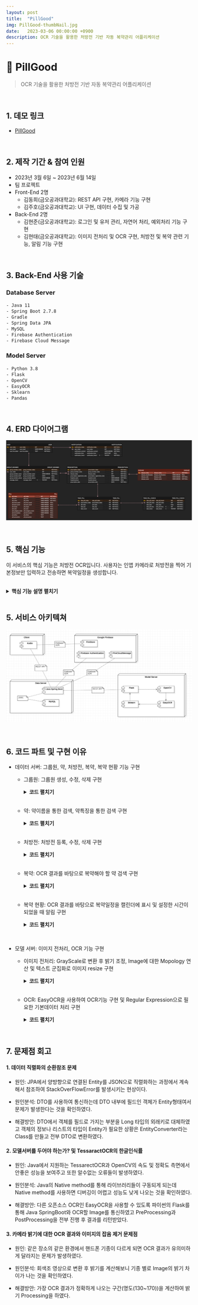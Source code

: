 ```yaml
---
layout: post
title:  "PillGood"
img: PillGood-thumbNail.jpg
date:   2023-03-06 00:00:00 +0900
description: OCR 기술을 활용한 처방전 기반 자동 복약관리 어플리케이션
---
```


# :pushpin: PillGood
> OCR 기술을 활용한 처방전 기반 자동 복약관리 어플리케이션

<br>

## 1. 데모 링크
- [PillGood](https://github.com/kimgusxo/pillgood)

<br>

## 2. 제작 기간 & 참여 인원
- 2023년 3월 6일 ~ 2023년 6월 14일
- 팀 프로젝트
- Front-End 2명
	- 김동희(금오공과대학교): REST API 구현, 카메라 기능 구현
	- 김주호(금오공과대학교): UI 구현, 데이터 수집 및 가공
- Back-End 2명
	- 김현준(금오공과대학교): 로그인 및 유저 관리, 자연어 처리, 예외처리 기능 구현
	- 김현태(금오공과대학교): 이미지 전처리 및 OCR 구현, 처방전 및 복약 관련 기능, 알림 기능 구현

<br>

## 3. Back-End 사용 기술
### Database Server
	- Java 11
	- Spring Boot 2.7.8
	- Gradle
	- Spring Data JPA
	- MySQL
	- Firebase Authentication
	- Firebase Cloud Message

### Model Server
	- Python 3.8
	- Flask
	- OpenCV
	- EasyOCR
	- Sklearn
	- Pandas

<br>

## 4. ERD 다이어그램
![ERD Diagram](../assets/img/PillGood-ERDDiagram.png)

<br>

## 5. 핵심 기능
이 서비스의 핵심 기능은 처방전 OCR입니다.
사용자는 인앱 카메라로 처방전을 찍어 기본정보만 입력하고 전송하면 복약일정을 생성합니다.

<br>
 
<details>
<summary><b>핵심 기능 설명 펼치기</b></summary>
<div markdown="1">

## 5.1. Controller
### OCR 모델서버로 이미지 전송
![sendImage](../assets/img/PillGood-SendImage.png)
- Controller에서는 MultiPartFile로 이미지를 전달받고 OCR 모델서버로 이미지를 전송합니다. 그 후 전송된 이미지의 OCR 결과를 받고 정보를 추가하여 사용자에게 응답합니다.

## 5.2. Service
### FCM 전송
<video controls>
	<source src = "../assets/wav/PillGood-Notification.mp4" type = "video/mp4">
	동영상을 실행할 수 없습니다.
</video>
- 유저의 FCM 토큰을 통해 OCR이 완료됬다는 알림을 보냅니다.

## 5.3. Repository
### 약 검색 동적쿼리
<video controls>
	<source src = "../assets/wav/PillGood-SearchingPill.mp4" type = "video/mp4">
	동영상을 실행할 수 없습니다.
</video>
- DTO에 저장된 값이 빈값 또는 Null값인지 확인하여 Criteria Interface 구현체를 통해 동적쿼리를 생성하여 해당 특징의 약을 검색합니다.

## 5.4. OCR
### 이미지 전처리
<div style = "display: flex;">
	<img src="../assets/img/PillGood-OriginalImage.png" style = "flex: 1; width: 50%; height: auto;">
	<img src="../assets/img/PillGood-PreProcessImage.png" style = "flex: 1; width: 50%; height: auto;">
</div>
- 모델서버에서 이미지를 받게 되면 OpenCV를 사용하여 텍스트를 인식하기 쉽도록 텍스트 군집화를 통해 이미지를 자르고 이진화와 블러처리를 통해 OCR의 최적화된 이미지를 생성합니다.

</div>
</details>

<br>

## 5. 서비스 아키텍쳐
![ServiceArchitecture](../assets/img/PillGood-ServiceArchitecture.png)

<br>

## 6. 코드 파트 및 구현 이유
- 데이터 서버: 그룹원, 약, 처방전, 복약, 복약 현황 기능 구현
	- 그룹원: 그룹원 생성, 수정, 삭제 구현
		<details>

		<summary>
		<b>코드 펼치기</b>
		</summary>

		<div markdown="1">

		![GroupMemberFunction](../assets/img/PillGood-GroupMemberFunctionCode.png)

		</div>
		</details>

	<br>

	- 약: 약이름을 통한 검색, 약특징을 통한 검색 구현	
		<details>
		
		<summary>
		<b>코드 펼치기</b>
		</summary>
		
		<div markdown="1">
		
		![PillFunction](../assets/img/PillGood-PillFunctionCode.png)
		
		</div>
		</details>

	<br>
	
	- 처방전: 처방전 등록, 수정, 삭제 구현
		<details>
		
		<summary>
		<b>코드 펼치기</b>
		</summary>
		
		<div markdown="1">
		
		![PrescriptionFunction](../assets/img/PillGood-PrescriptionFunctionCode.png)
		
		</div>
		</details>
	
	<br>

	- 복약: OCR 결과를 바탕으로 복약해야 할 약 검색 구현
		<details>
		
		<summary>
		<b>코드 펼치기</b>
		</summary>
		
		<div markdown="1">
		
		![TakePillFunction](../assets/img/PillGood-TakePillFunctionCode.png)
		
		</div>
		</details>

	<br>
	
	- 복약 현황: OCR 결과를 바탕으로 복약일정을 캘린더에 표시 및 설정한 시간이 되었을 때 알림 구현 
		<details>
		
		<summary>
		<b>코드 펼치기</b>
		</summary>
		
		<div markdown="1">
		
		![TakePillCheckFunction](../assets/img/PillGood-TakePillCheckFunctionCode.png)
		
		</div>
		</details>

<br>

- 모델 서버: 이미지 전처리, OCR 기능 구현
	- 이미지 전처리: GrayScale로 변환 후 밝기 조정, Image에 대한 Mopology 연산 및 텍스트 군집화로 이미지 resize 구현
		<details>
		
		<summary>
		<b>코드 펼치기</b>
		</summary>
		
		<div markdown="1">
		
		<div style = "display: flex;">
		<img src="../assets/img/PillGood-BlackBinary.png" style = "flex: 1; width: 50%; height: auto;">
		<img src="../assets/img/PillGood-WhiteBinary.png" style = "flex: 1; width: 50%; height: auto;">
		</div>

		<div style = "display: flex;">
		<img src="../assets/img/PillGood-BrightnessCode.png" style = "flex: 1; width: 50%; height: auto;">
		<img src="../assets/img/PillGood-CroppedImage.png" style = "flex: 1; width: 50%; height: auto;">
		</div>

		</div>
		</details>
	<br>

	- OCR: EasyOCR을 사용하여 OCR기능 구현 및 Regular Expression으로 필요한 기본데이터 처리 구현
		<details>
		
		<summary>
		<b>코드 펼치기</b>
		</summary>
		
		<div markdown="1">
		
		![PillFunction](../assets/img/PillGood-PillGood-OCR.png)
		
		</div>
		</details>

<br>

## 7. 문제점 회고
#### 1. 데이터 직렬화의 순환참조 문제
- 원인: JPA에서 양방향으로 연결된 Entity를 JSON으로 직렬화하는 과정에서 계속해서 참조하여 StackOverFlowError를 발생시키는 현상이다.

- 원인분석: DTO를 사용하여 통신하는데 DTO 내부에 필드인 객체가 Entity형태여서 문제가 발생한다는 것을 확인하였다.

- 해결방안: DTO에서 객체를 필드로 가지는 부분을 Long 타입의 외래키로 대체하였고 객체의 정보나 리스트의 타입이 Entity가 필요한 상황은 EntityConverter라는 Class를 만들고 전부 DTO로 변환하였다.

#### 2. 모델서버를 두어야 하는가? 및 TessaractOCR의 한글인식률
- 원인: Java에서 지원하는 TessarectOCR과 OpenCV의 속도 및 정확도 측면에서 안좋은 성능을 보여주고 또한 알수없는 오류들이 발생하였다.

- 원인분석: Java의 Native method를 통해 라이브러리들이 구동되게 되는데 Native method를 사용하면 디버깅이 어렵고 성능도 낮게 나오는 것을 확인하였다.

- 해결방안: 다른 오픈소스 OCR인 EasyOCR을 사용할 수 있도록 파이썬의 Flask를 통해 Java SpringBoot와 OCR할 Image를 통신하였고 PreProcessing과 PostProcessing을 전부 진행 후 결과를 리턴받았다.

#### 3. 카메라 밝기에 대한 OCR 결과와 이미지의 잡음 제거 문제점
- 원인: 같은 장소의 같은 환경에서 핸드폰 기종이 다르게 되면 OCR 결과가 유의미하게 달라지는 문제가 발생하였다.

- 원인분석: 회색조 영상으로 변환 후 밝기를 계산해보니 기종 별로 Image의 밝기 차이가 나는 것을 확인하였다.

- 해결방안: 가장 OCR 결과가 정확하게 나오는 구간(명도(130~170))을 계산하여 밝기 Processing을 하였다.
